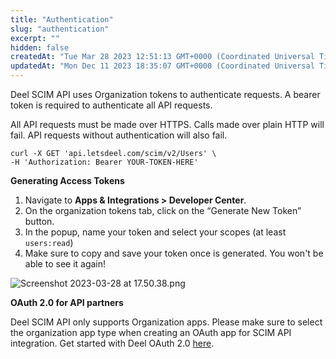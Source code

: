 ```yaml
---
title: "Authentication"
slug: "authentication"
excerpt: ""
hidden: false
createdAt: "Tue Mar 28 2023 12:51:13 GMT+0000 (Coordinated Universal Time)"
updatedAt: "Mon Dec 11 2023 18:35:07 GMT+0000 (Coordinated Universal Time)"
---
```

Deel SCIM API uses Organization tokens to authenticate requests. A bearer token is required to authenticate all API requests.

All API requests must be made over HTTPS. Calls made over plain HTTP will fail. API requests without authentication will also fail.

```
curl -X GET 'api.letsdeel.com/scim/v2/Users' \
-H 'Authorization: Bearer YOUR-TOKEN-HERE'
```

**Generating Access Tokens**

1. Navigate to **Apps & Integrations > Developer Center**.
2. On the organization tokens tab, click on the “Generate New Token” button.
3. In the popup, name your token and select your scopes (at least `users:read`)
4. Make sure to copy and save your token once is generated. You won't be able to see it again!

![](https://files.readme.io/3fe9d1e-Screenshot_2023-03-28_at_17.50.38.png "Screenshot 2023-03-28 at 17.50.38.png")

**OAuth 2.0 for API partners**

Deel SCIM API only supports Organization apps. Please make sure to select the organization app type when creating an OAuth app for SCIM API integration. Get started with Deel OAuth 2.0 [here](https://developer.deel.com/docs/getting-started-1).
